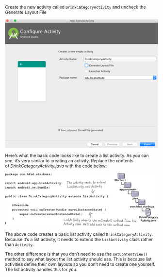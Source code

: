 
Create the new activity called `DrinkCategoryActivity` and uncheck the Generate Layout File


![](.guides/img/32.png)

Here’s what the basic code looks like to create a list activity. As you can see, it’s very similar to creating an activity. Replace the contents of *DrinkCategoryActivity.java* with the code below:


![](.guides/img/33.png)

The above code creates a basic list activity called `DrinkCategoryActivity`. Because it’s a list activity, it needs to extend the `ListActivity` class rather than `Activity`. 

The other difference is that you don’t need to use the `setContentView()` method to say what layout the list activity should use. This is because list activities define their own layouts so you don’t need to create one yourself. The list activity handles this for you.

